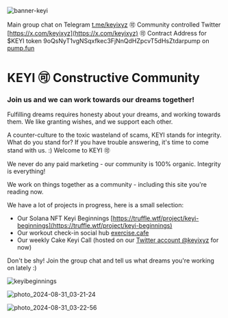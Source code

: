 ![banner-keyi](https://github.com/user-attachments/assets/334b45cf-0499-4490-9639-5e17de2ff4f7)

Main group chat on Telegram [t.me/keyixyz](t.me/keyixyz)   🉑   Community controlled Twitter [https://x.com/keyixyz](https://x.com/keyixyz)   🉑   Contract Address for $KEYI token 9oQsNyT1vgNSqxfkec3FjNnQdHZpcvT5dHsZtdarpump on [pump.fun](https://pump.fun/9oQsNyT1vgNSqxfkec3FjNnQdHZpcvT5dHsZtdarpump)

# KEYI 🉑 Constructive Community

### Join us and we can work towards our dreams together! 

Fulfilling dreams requires honesty about your dreams, and working towards them. We like granting wishes, and we support each other. 

A counter-culture to the toxic wasteland of scams, KEYI stands for integrity. What do you stand for? If you have trouble answering, it's time to come stand with us. :) Welcome to KEYI 🉑

We never do any paid marketing - our community is 100% organic. Integrity is everything!

We work on things together as a community - including this site you're reading now.

We have a lot of projects in progress, here is a small selection:

- Our Solana NFT Keyi Beginnings [https://truffle.wtf/project/keyi-beginnings](https://truffle.wtf/project/keyi-beginnings)
- Our workout check-in social hub [exercise.cafe](https://exercise.cafe/public/local)
- Our weekly Cake Keyi Call (hosted on our [Twitter account @keyixyz](https://x.com/keyixyz) for now)

Don't be shy! Join the group chat and tell us what dreams you're working on lately :)


![keyibeginnings](https://github.com/user-attachments/assets/082b12eb-86e4-4ed8-869c-7ada283bee58)



![photo_2024-08-31_03-21-24](https://github.com/user-attachments/assets/dfb1624d-beb5-4eff-922d-089455a02bcb)



![photo_2024-08-31_03-22-56](https://github.com/user-attachments/assets/7281cc69-9142-4fb6-b47b-1582d5c5971a)
